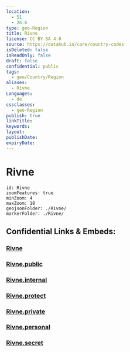 ```yaml
---
location:
  - 51
  - 26.6
type: geo-Region
title: Rivne
license: CC BY-SA 4.0
source: https://datahub.io/core/country-codes
isDeleted: false
isReadOnly: false
draft: false
confidential: public
tags:
  - geo/Country/Region
aliases:
  - Rivne
Languages:
  - de
cssclasses:
  - geo-Region
publish: true
linkTitle:
keywords:
layout:
publishDate:
expiryDate:
---
```


# Rivne

```leaflet
id: Rivne
zoomFeatures: true 
minZoom: 4 
maxZoom: 18
geojsonFolder: ./Rivne/
markerFolder: ./Rivne/
```


## Confidential Links & Embeds: 

### [Rivne](/_Standards/Earth/Continent/Europe/Europe~East/Ukraine/Regions~Ukraine/Rivne.md) 

### [Rivne.public](/_public/Earth/Continent/Europe/Europe~East/Ukraine/Regions~Ukraine/Rivne.public.md) 

### [Rivne.internal](/_internal/Earth/Continent/Europe/Europe~East/Ukraine/Regions~Ukraine/Rivne.internal.md) 

### [Rivne.protect](/_protect/Earth/Continent/Europe/Europe~East/Ukraine/Regions~Ukraine/Rivne.protect.md) 

### [Rivne.private](/_private/Earth/Continent/Europe/Europe~East/Ukraine/Regions~Ukraine/Rivne.private.md) 

### [Rivne.personal](/_personal/Earth/Continent/Europe/Europe~East/Ukraine/Regions~Ukraine/Rivne.personal.md) 

### [Rivne.secret](/_secret/Earth/Continent/Europe/Europe~East/Ukraine/Regions~Ukraine/Rivne.secret.md)

